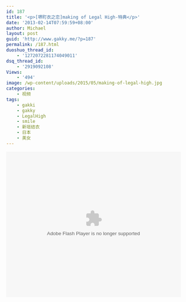 ```yaml
---
id: 187
title: '<p>[堺町衣之恋]making of Legal High-特典</p>'
date: '2013-02-14T07:59:59+08:00'
author: Michael
layout: post
guid: 'http://www.gakky.me/?p=187'
permalink: /187.html
duoshuo_thread_id:
    - '1272072281174049011'
dsq_thread_id:
    - '2919092108'
Views:
    - '494'
image: /wp-content/uploads/2015/05/making-of-legal-high.jpg
categories:
    - 视频
tags:
    - gakki
    - gakky
    - LegalHigh
    - smile
    - 新垣结衣
    - 日本
    - 美女
---
```


<object height="394" width="473"><param name="allowscriptaccess" value="sameDomain"></param><param name="wmode" value="transparent"></param><param name="movie" value="http://player.youku.com/player.php/sid/127881451/v.swf"></param><param name="allowfullscreen" value="true"></param><embed allowfullscreen="true" allowscriptaccess="sameDomain" height="394" src="http://player.youku.com/player.php/sid/127881451/v.swf" type="application/x-shockwave-flash" width="473" wmode="transparent"></embed></object>